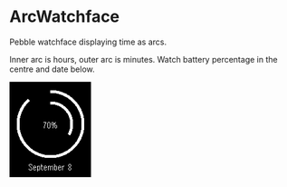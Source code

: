 # ArcWatchface
Pebble watchface displaying time as arcs.

Inner arc is hours, outer arc is minutes.
Watch battery percentage in the centre and date below.

![arc watchface](./screenshot.png)

